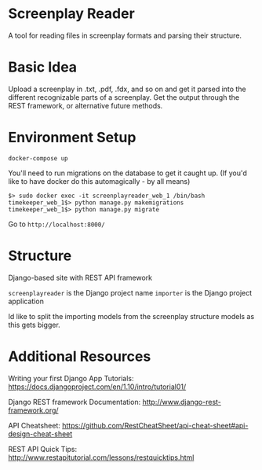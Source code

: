 # Screenplay Reader
A tool for reading files in screenplay formats and parsing their structure.

# Basic Idea
Upload a screenplay in .txt, .pdf, .fdx, and so on and get it parsed into
the different recognizable parts of a screenplay. Get the output through
the REST framework, or alternative future methods.

# Environment Setup
`docker-compose up`

You'll need to run migrations on the database to get it caught up.
(If you'd like to have docker do this automagically - by all means)
```
$> sudo docker exec -it screenplayreader_web_1 /bin/bash
timekeeper_web_1$> python manage.py makemigrations
timekeeper_web_1$> python manage.py migrate
```

Go to `http://localhost:8000/`

# Structure
Django-based site with REST API framework

`screenplayreader` is the Django project name
`importer` is the Django project application

Id like to split the importing models from the screenplay structure
models as this gets bigger.

# Additional Resources
Writing your first Django App Tutorials: https://docs.djangoproject.com/en/1.10/intro/tutorial01/

Django REST framework Documentation: http://www.django-rest-framework.org/

API Cheatsheet: https://github.com/RestCheatSheet/api-cheat-sheet#api-design-cheat-sheet

REST API Quick Tips: http://www.restapitutorial.com/lessons/restquicktips.html
